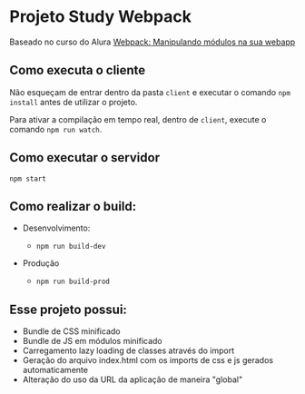 # Projeto Study Webpack

Baseado no curso do Alura [Webpack: Manipulando módulos na sua webapp](https://cursos.alura.com.br/course/webpack)

## Como executa o cliente
Não esqueçam de entrar dentro da pasta `client` e executar o comando `npm install` antes de utilizar o projeto.

Para ativar a compilação em tempo real, dentro de `client`, execute o comando `npm run watch`.

## Como executar o servidor

`npm start`

## Como realizar o build:

* Desenvolvimento:
    * `npm run build-dev`

* Produção
    * `npm run build-prod`

## Esse projeto possui:
* Bundle de CSS minificado
* Bundle de JS em módulos minificado
* Carregamento lazy loading de classes através do import
* Geração do arquivo index.html com os imports de css e js gerados automaticamente
* Alteração do uso da URL da aplicação de maneira "global"